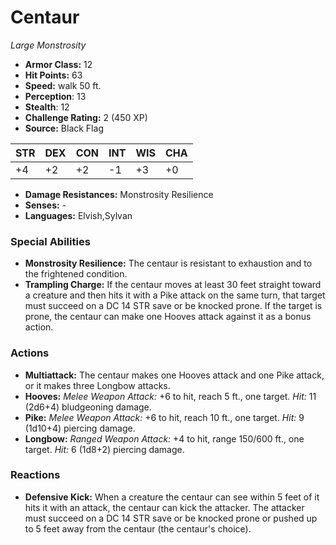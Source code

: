 # Centaur

*Large* *Monstrosity*

- **Armor Class:** 12
- **Hit Points:** 63 
- **Speed:** walk 50 ft.
- **Perception**: 13
- **Stealth**: 12
- **Challenge Rating:** 2 (450 XP)
- **Source:** Black Flag

| STR | DEX | CON | INT | WIS | CHA |
| --- | --- | --- | --- | --- | --- |
| +4 | +2 | +2 | -1 | +3 | +0 |

- **Damage Resistances:** Monstrosity Resilience
- **Senses:** -
- **Languages:** Elvish,Sylvan

### Special Abilities

- **Monstrosity Resilience:** The centaur is resistant to exhaustion and to the frightened condition.
- **Trampling Charge:** If the centaur moves at least 30 feet straight toward a creature and then hits it with a Pike attack on the same turn, that target must succeed on a DC 14 STR save or be knocked prone. If the target is prone, the centaur can make one Hooves attack against it as a bonus action.

### Actions

- **Multiattack:** The centaur makes one Hooves attack and one Pike attack, or it makes three Longbow attacks.
- **Hooves:** _Melee Weapon Attack:_ +6 to hit, reach 5 ft., one target. _Hit:_ 11 (2d6+4) bludgeoning damage.
- **Pike:** _Melee Weapon Attack:_ +6 to hit, reach 10 ft., one target. _Hit:_ 9 (1d10+4) piercing damage.
- **Longbow:** _Ranged Weapon Attack:_ +4 to hit, range 150/600 ft., one target. _Hit:_ 6 (1d8+2) piercing damage.

### Reactions

- **Defensive Kick:** When a creature the centaur can see within 5 feet of it hits it with an attack, the centaur can kick the attacker. The attacker must succeed on a DC 14 STR save or be knocked prone or pushed up to 5 feet away from the centaur (the centaur's choice).
